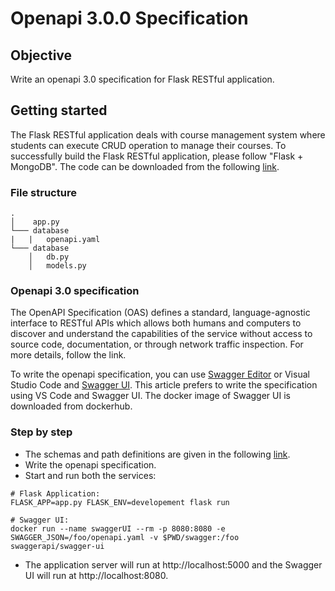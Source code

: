 # Openapi 3.0.0 Specification

## Objective
Write an openapi 3.0 specification for Flask RESTful application.

## Getting started
The Flask RESTful application deals with course management system where students can execute CRUD operation to manage their courses. To successfully build the Flask RESTful application, please follow "Flask + MongoDB". The code can be downloaded from the following [link](https://github.com/chowdhury18/REST-API/tree/master/Flask%2BMongoDB).

### File structure
```
.
│    app.py
└─── database
|   |   openapi.yaml
└─── database
    │   db.py
    │   models.py
```

### Openapi 3.0 specification
The OpenAPI Specification (OAS) defines a standard, language-agnostic interface to RESTful APIs which allows both humans and computers to discover and understand the capabilities of the service without access to source code, documentation, or through network traffic inspection. For more details, follow the link.

To write the openapi specification, you can use [Swagger Editor](https://editor.swagger.io/) or Visual Studio Code and [Swagger UI](https://swagger.io/tools/swagger-ui/). This article prefers to write the specification using VS Code and Swagger UI. The docker image of Swagger UI is downloaded from dockerhub.

### Step by step
- The schemas and path definitions are given in the following [link](https://chowdhury18.github.io/blogs/RESTfulAPI/openapiFlaskREST.html).
- Write the openapi specification.
- Start and run both the services: 
```
# Flask Application:
FLASK_APP=app.py FLASK_ENV=developement flask run

# Swagger UI:
docker run --name swaggerUI --rm -p 8080:8080 -e SWAGGER_JSON=/foo/openapi.yaml -v $PWD/swagger:/foo swaggerapi/swagger-ui
```
- The application server will run at http://localhost:5000 and the Swagger UI will run at http://localhost:8080.
